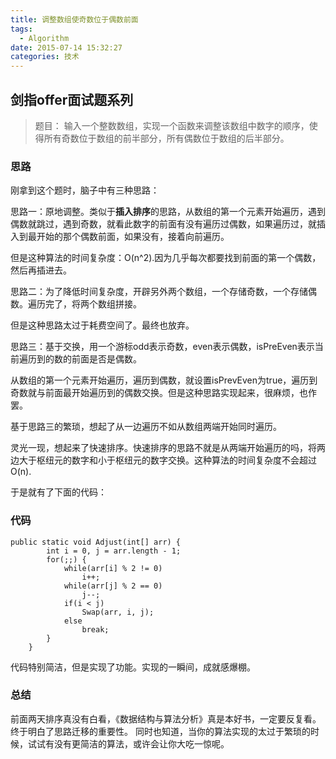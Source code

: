 ```yaml
---
title: 调整数组使奇数位于偶数前面
tags:
  - Algorithm
date: 2015-07-14 15:32:27
categories: 技术
---
```


## 剑指offer面试题系列

> 题目： 输入一个整数数组，实现一个函数来调整该数组中数字的顺序，使得所有奇数位于数组的前半部分，所有偶数位于数组的后半部分。

### 思路

刚拿到这个题时，脑子中有三种思路：

思路一：原地调整。类似于**插入排序**的思路，从数组的第一个元素开始遍历，遇到偶数就跳过，遇到奇数，就看此数字的前面有没有遍历过偶数，如果遍历过，就插入到最开始的那个偶数前面，如果没有，接着向前遍历。

但是这种算法的时间复杂度：O(n^2).因为几乎每次都要找到前面的第一个偶数，然后再插进去。

思路二：为了降低时间复杂度，开辟另外两个数组，一个存储奇数，一个存储偶数。遍历完了，将两个数组拼接。

但是这种思路太过于耗费空间了。最终也放弃。

思路三：基于交换，用一个游标odd表示奇数，even表示偶数，isPreEven表示当前遍历到的数的前面是否是偶数。

从数组的第一个元素开始遍历，遍历到偶数，就设置isPrevEven为true，遍历到奇数就与前面最开始遍历到的偶数交换。但是这种思路实现起来，很麻烦，也作罢。

基于思路三的繁琐，想起了从一边遍历不如从数组两端开始同时遍历。

灵光一现，想起来了快速排序。快速排序的思路不就是从两端开始遍历的吗，将两边大于枢纽元的数字和小于枢纽元的数字交换。这种算法的时间复杂度不会超过O(n).

于是就有了下面的代码：

### 代码

	public static void Adjust(int[] arr) {
			int i = 0, j = arr.length - 1;
			for(;;) {
				while(arr[i] % 2 != 0)
					i++;
				while(arr[j] % 2 == 0)
					j--;
				if(i < j)
					Swap(arr, i, j);
				else 
					break;
			}
		}

代码特别简洁，但是实现了功能。实现的一瞬间，成就感爆棚。

### 总结

前面两天排序真没有白看，《数据结构与算法分析》真是本好书，一定要反复看。终于明白了思路迁移的重要性。
同时也知道，当你的算法实现的太过于繁琐的时候，试试有没有更简洁的算法，或许会让你大吃一惊呢。